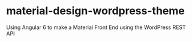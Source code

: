 # material-design-wordpress-theme
Using Angular 6 to make a Material Front End using the WordPress REST API
